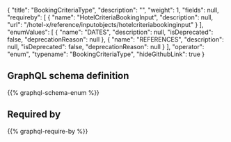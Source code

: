 {
  "title": "BookingCriteriaType",
  "description": "",
  "weight": 1,
  "fields": null,
  "requireby": [
    {
      "name": "HotelCriteriaBookingInput",
      "description": null,
      "url": "/hotel-x/reference/inputobjects/hotelcriteriabookinginput"
    }
  ],
  "enumValues": [
    {
      "name": "DATES",
      "description": null,
      "isDeprecated": false,
      "deprecationReason": null
    },
    {
      "name": "REFERENCES",
      "description": null,
      "isDeprecated": false,
      "deprecationReason": null
    }
  ],
  "operator": "enum",
  "typename": "BookingCriteriaType",
  "hideGithubLink": true
}
## GraphQL schema definition

{{% graphql-schema-enum %}}

## Required by

{{% graphql-require-by %}}
